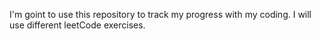 I'm goint to use this repository to track my progress with my coding.
I will use different leetCode exercises.